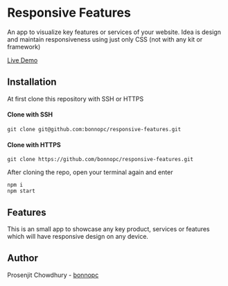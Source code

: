 # Responsive Features

An app to visualize key features or services of your website. Idea is design and maintain responsiveness using just only CSS (not with any kit or framework)

[Live Demo](https://bonnopc.com)

## Installation
At first clone this repository with SSH or HTTPS

#### Clone with SSH
`
git clone git@github.com:bonnopc/responsive-features.git
`
#### Clone with HTTPS
`
git clone https://github.com/bonnopc/responsive-features.git
`

After cloning the repo, open your terminal again and enter
```
npm i
npm start
```

## Features
This is an small app to showcase any key product, services or features which will have responsive design on any device.

## Author
Prosenjit Chowdhury - [bonnopc](https://github.com/bonnopc)